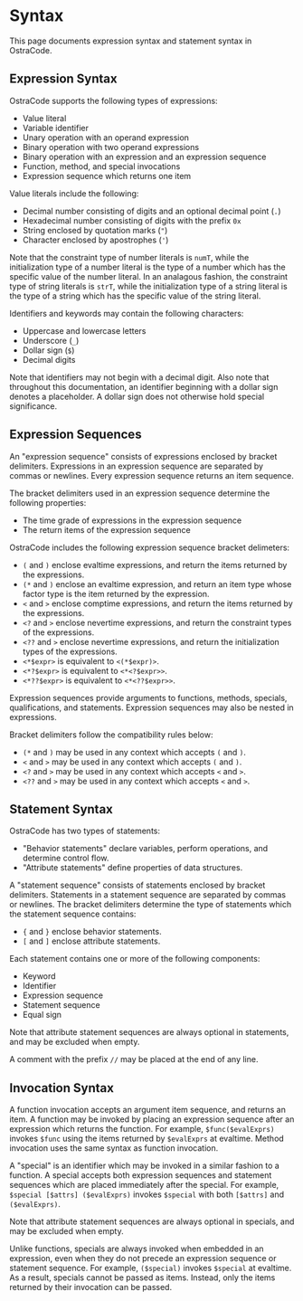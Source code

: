 
# Syntax

This page documents expression syntax and statement syntax in OstraCode.

## Expression Syntax

OstraCode supports the following types of expressions:

* Value literal
* Variable identifier
* Unary operation with an operand expression
* Binary operation with two operand expressions
* Binary operation with an expression and an expression sequence
* Function, method, and special invocations
* Expression sequence which returns one item

Value literals include the following:

* Decimal number consisting of digits and an optional decimal point (`.`)
* Hexadecimal number consisting of digits with the prefix `0x`
* String enclosed by quotation marks (`"`)
* Character enclosed by apostrophes (`'`)

Note that the constraint type of number literals is `numT`, while the initialization type of a number literal is the type of a number which has the specific value of the number literal. In an analagous fashion, the constraint type of string literals is `strT`, while the initialization type of a string literal is the type of a string which has the specific value of the string literal.

Identifiers and keywords may contain the following characters:

* Uppercase and lowercase letters
* Underscore (`_`)
* Dollar sign (`$`)
* Decimal digits

Note that identifiers may not begin with a decimal digit. Also note that throughout this documentation, an identifier beginning with a dollar sign denotes a placeholder. A dollar sign does not otherwise hold special significance.

## Expression Sequences

An "expression sequence" consists of expressions enclosed by bracket delimiters. Expressions in an expression sequence are separated by commas or newlines. Every expression sequence returns an item sequence.

The bracket delimiters used in an expression sequence determine the following properties:

* The time grade of expressions in the expression sequence
* The return items of the expression sequence

OstraCode includes the following expression sequence bracket delimeters:

* `(` and `)` enclose evaltime expressions, and return the items returned by the expressions.
* `(*` and `)` enclose an evaltime expression, and return an item type whose factor type is the item returned by the expression.
* `<` and `>` enclose comptime expressions, and return the items returned by the expressions.
* `<?` and `>` enclose nevertime expressions, and return the constraint types of the expressions.
* `<??` and `>` enclose nevertime expressions, and return the initialization types of the expressions.
* `<*$expr>` is equivalent to `<(*$expr)>`.
* `<*?$expr>` is equivalent to `<*<?$expr>>`.
* `<*??$expr>` is equivalent to `<*<??$expr>>`.

Expression sequences provide arguments to functions, methods, specials, qualifications, and statements. Expression sequences may also be nested in expressions.

Bracket delimiters follow the compatibility rules below:

* `(*` and `)` may be used in any context which accepts `(` and `)`.
* `<` and `>` may be used in any context which accepts `(` and `)`.
* `<?` and `>` may be used in any context which accepts `<` and `>`.
* `<??` and `>` may be used in any context which accepts `<` and `>`.

## Statement Syntax

OstraCode has two types of statements:

* "Behavior statements" declare variables, perform operations, and determine control flow.
* "Attribute statements" define properties of data structures.

A "statement sequence" consists of statements enclosed by bracket delimiters. Statements in a statement sequence are separated by commas or newlines. The bracket delimiters determine the type of statements which the statement sequence contains:

* `{` and `}` enclose behavior statements.
* `[` and `]` enclose attribute statements.

Each statement contains one or more of the following components:

* Keyword
* Identifier
* Expression sequence
* Statement sequence
* Equal sign

Note that attribute statement sequences are always optional in statements, and may be excluded when empty.

A comment with the prefix `//` may be placed at the end of any line.

## Invocation Syntax

A function invocation accepts an argument item sequence, and returns an item. A function may be invoked by placing an expression sequence after an expression which returns the function. For example, `$func($evalExprs)` invokes `$func` using the items returned by `$evalExprs` at evaltime. Method invocation uses the same syntax as function invocation.

A "special" is an identifier which may be invoked in a similar fashion to a function. A special accepts both expression sequences and statement sequences which are placed immediately after the special. For example, `$special [$attrs] ($evalExprs)` invokes `$special` with both `[$attrs]` and `($evalExprs)`.

Note that attribute statement sequences are always optional in specials, and may be excluded when empty.

Unlike functions, specials are always invoked when embedded in an expression, even when they do not precede an expression sequence or statement sequence. For example, `($special)` invokes `$special` at evaltime. As a result, specials cannot be passed as items. Instead, only the items returned by their invocation can be passed.



